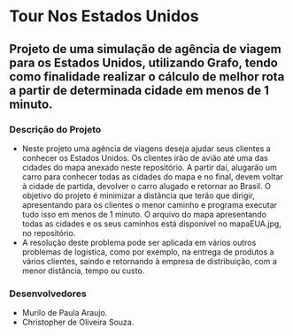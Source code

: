 # Tour Nos Estados Unidos

## Projeto de uma simulação de agência de viagem para os Estados Unidos, utilizando Grafo, tendo como finalidade realizar o cálculo de melhor rota a partir de determinada cidade em menos de 1 minuto.

### Descrição do Projeto
* Neste projeto uma agência de viagens deseja ajudar seus clientes a conhecer os Estados Unidos. Os clientes irão de avião até uma das cidades do mapa anexado neste repositório. A partir daí, alugarão um carro para conhecer todas as cidades do mapa e no final, devem voltar à cidade de partida, devolver o carro alugado e retornar ao Brasil. O objetivo do projeto é minimizar a distância que terão que dirigir, apresentando para os clientes o menor caminho e programa executar tudo isso em menos de 1 minuto. O arquivo do mapa apresentando todas as cidades e os seus caminhos está disponível no mapaEUA.jpg, no repositório.
* A resolução deste problema pode ser aplicada em vários outros problemas de logística, como por exemplo, na entrega de produtos a vários clientes, saindo e retornando à empresa de distribuição, com a menor distância, tempo ou custo.

### Desenvolvedores
* Murilo de Paula Araujo.
* Christopher de Oliveira Souza.


